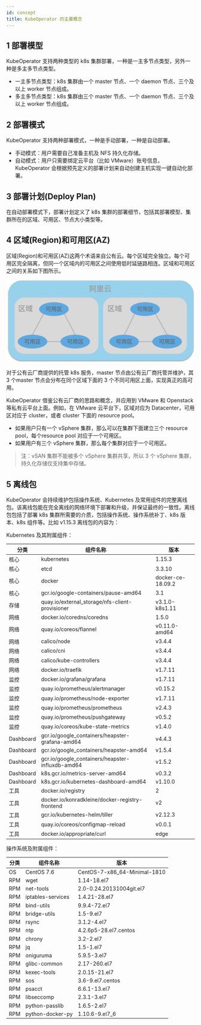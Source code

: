 ```yaml
---
id: concept
title: KubeOperator 的主要概念
---
```


## 1 部署模型

KubeOperator 支持两种类型的 k8s 集群部署，一种是一主多节点类型，另外一种是多主多节点类型。 

-  一主多节点类型：k8s 集群由一个 master 节点、一个 daemon 节点、三个及以上 worker 节点组成。
-  多主多节点类型：k8s 集群由三个 master 节点、一个 daemon 节点、三个及以上 worker 节点组成。

## 2 部署模式

KubeOperator 支持两种部署模式，一种是手动部署，一种是自动部署。

-  手动模式：用户需要自己准备主机及 NFS 持久化存储。
-  自动模式：用户只需要绑定云平台（比如 VMware）账号信息，KubeOperator 会根据预先定义的部署计划来自动创建主机实现一键自动化部署。

## 3 部署计划(Deploy Plan)

在自动部署模式下，部署计划定义了 k8s 集群的部署细节，包括其部署模型、集群所在的区域、可用区、节点大小类型等。

## 4 区域(Region)和可用区(AZ)

区域(Region)和可用区(AZ)这两个术语来自公有云。每个区域完全独立。每个可用区完全隔离，但同一个区域内的可用区之间使用低时延链路相连。区域和可用区之间的关系如下图所示。

![region-zone](https://github.com/KubeOperator/docs/blob/master/website/static/img/region-zone2.png?raw=true)

对于公有云厂商提供的托管 k8s 服务，master 节点由公有云厂商托管并维护，其 3 个master 节点会分布在同个区域下面的 3 个不同可用区上面，实现真正的高可用。

KubeOperator 借鉴公有云厂商的思路和概念，并应用到 VMware 和 Openstack 等私有云平台上面。例如，在 VMware 云平台下，区域对应为 Datacenter，可用区对应于 cluster，或者 cluster 下面的 resource pool。

-  如果用户只有一个 vSphere 集群，那么可以在集群下面建立三个 resource pool，每个resource pool 对应于一个可用区。
-  如果用户有三个 vSphere 集群，那么每个集群对应于一个可用区。

> 注：vSAN 集群不能被多个 vSphere 集群共享，所以 3 个 vSphere 集群，持久化存储仅支持集中存储。

## 5 离线包

KubeOperator 会持续维护包括操作系统、Kubernetes 及常用组件的完整离线包。该离线包能在完全离线的网络环境下部署和升级，并保证最终的一致性。离线包包括了部署 k8s 集群所需要的介质，包括操作系统、操作系统补丁、k8s 版本、k8s 组件等。比如 v1.15.3 离线包的内容为：

Kubernetes 及其附属组件：

|  分类  |  组件名称   | 版本  |
|  ---- |  ----  | ----  |
| 核心 | kubernetes  | 1.15.3 |
| 核心 | etcd  | 3.3.10 |
| 核心 | docker  | docker-ce-18.09.2 |
| 核心 | gcr.io/google-containers/pause-amd64| 3.1 |
| 存储 | quay.io/external_storage/nfs-client-provisioner  | v3.1.0-k8s1.11 |
| 网络 | docker.io/coredns/coredns| 1.5.0 |
| 网络 | quay.io/coreos/flannel| v0.11.0-amd64 |
| 网络 | calico/node| v3.4.4 |
| 网络 | calico/cni| v3.4.4 |
| 网络 | calico/kube-controllers| v3.4.4 |
| 网络 | docker.io/traefik  | v1.7.11 |
| 监控 | docker.io/grafana/grafana  | v1.7.11 |
| 监控 | quay.io/prometheus/alertmanager  | v0.15.2 |
| 监控 | quay.io/prometheus/node-exporter  | v1.7.11 |
| 监控 | quay.io/prometheus/prometheus| v2.4.3 |
| 监控 | quay.io/prometheus/pushgateway| v0.5.2 |
| 监控 | quay.io/coreos/kube-state-metrics| v1.4.0 |
| Dashboard | gcr.io/google_containers/heapster-grafana-amd64| v4.4.3 |
| Dashboard | gcr.io/google_containers/heapster-amd64| v1.5.4 |
| Dashboard | gcr.io/google_containers/heapster-influxdb-amd64| v1.5.2 |
| Dashboard | k8s.gcr.io/metrics-server-amd64| v0.3.2 |
| Dashboard | k8s.gcr.io/kubernetes-dashboard-amd64| v1.10.0 |
| 工具 | docker.io/registry| 2 |
| 工具 | docker.io/konradkleine/docker-registry-frontend| v2 |
| 工具 | gcr.io/kubernetes-helm/tiller| v2.12.3 |
| 工具 | quay.io/coreos/configmap-reload| v0.0.1 |
| 工具 | docker.io/appropriate/curl| edge |

操作系统及附属组件：

|  分类  |  组件名称   | 版本  |
|  ---- |  ----  | ----  |
| OS | CentOS 7.6  | CentOS-7-x86_64-Minimal-1810 |
| RPM | wget  | 1.14-18.el7 |
| RPM | net-tools  | 2.0-0.24.20131004git.el7 |
| RPM | iptables-services  | 1.4.21-28.el7 |
| RPM | bind-utils  | 9.9.4-72.el7 |
| RPM | bridge-utils  | 1.5-9.el7 |
| RPM | rsync  | 3.1.2-4.el7 |
| RPM | ntp  | 4.2.6p5-28.el7.centos |
| RPM | chrony  | 3.2-2.el7 |
| RPM | jq  | 1.5-1.el7 |
| RPM | oniguruma  | 5.9.5-3.el7 |
| RPM | glibc-common  | 2.17-260.el7 |
| RPM | kexec-tools  | 2.0.15-21.el7 |
| RPM | sos  | 3.6-9.el7.centos |
| RPM | psacct  | 6.6.1-13.el7 |
| RPM | libseccomp  | 2.3.1-3.el7 |
| RPM | python-passlib  | 1.6.5-2.el7 |
| RPM | python-docker-py  | 1.10.6-9.el7_6|


